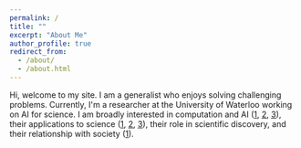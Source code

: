 ```yaml
---
permalink: /
title: ""
excerpt: "About Me"
author_profile: true
redirect_from: 
  - /about/
  - /about.html
---
```


Hi, welcome to my site. I am a generalist who enjoys solving challenging problems. Currently, I'm a researcher at the University of Waterloo working on AI for science. I am broadly interested in computation and AI (<a href="https://kevinbdsouza.github.io/posts/2025/02/on-knowledge-and-substrate"><u>1</u></a>, <a href="https://kevinbdsouza.github.io/posts/2024/09/perspectives-on-the-future-of-AI"><u>2</u></a>, <a href="https://kevinbdsouza.github.io/posts/2024/12/enhancing-factual-accuracy-in-large-language-models"><u>3</u></a>), their applications to science (<a href="https://www.nature.com/articles/s41467-022-31337-w"><u>1</u></a>, <a href="https://kevinbdsouza.github.io/posts/2022/11/developments-in-ml-for-antibody-design"><u>2</u></a>, <a href="https://ieeexplore.ieee.org/abstract/document/9075413"><u>3</u></a>), their role in scientific discovery, and their relationship with society (<a href="https://kevinbdsouza.github.io/posts/2025/03/ai-and-labour"><u>1</u></a>).    

